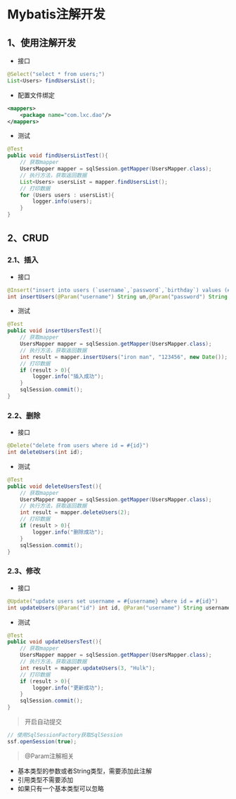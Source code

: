# Mybatis注解开发

## 1、使用注解开发

- 接口

```java
@Select("select * from users;")
List<Users> findUsersList();
```

- 配置文件绑定

```xml
<mappers>
    <package name="com.lxc.dao"/>
</mappers>
```

- 测试

```java
@Test
public void findUsersListTest(){
    // 获取mapper
    UsersMapper mapper = sqlSession.getMapper(UsersMapper.class);
    // 执行方法，获取返回数据
    List<Users> usersList = mapper.findUsersList();
    // 打印数据
    for (Users users : usersList){
        logger.info(users);
    }
}
```

## 2、CRUD

### 2.1、插入

- 接口

```java
@Insert("insert into users (`username`,`password`,`birthday`) values (#{username},#{password},#{birthday})")
int insertUsers(@Param("username") String un,@Param("password") String pwd,@Param("birthday") Date bd);
```

- 测试

```java
@Test
public void insertUsersTest(){
    // 获取mapper
    UsersMapper mapper = sqlSession.getMapper(UsersMapper.class);
    // 执行方法，获取返回数据
    int result = mapper.insertUsers("iron man", "123456", new Date());
    // 打印数据
    if (result > 0){
        logger.info("插入成功");
    }
    sqlSession.commit();
}
```

### 2.2、删除

- 接口

```java
@Delete("delete from users where id = #{id}")
int deleteUsers(int id);
```

- 测试

```java
@Test
public void deleteUsersTest(){
    // 获取mapper
    UsersMapper mapper = sqlSession.getMapper(UsersMapper.class);
    // 执行方法，获取返回数据
    int result = mapper.deleteUsers(2);
    // 打印数据
    if (result > 0){
        logger.info("删除成功");
    }
    sqlSession.commit();
}
```

### 2.3、修改

- 接口

```java
@Update("update users set username = #{username} where id = #{id}")
int updateUsers(@Param("id") int id, @Param("username") String username);
```

- 测试

```java
@Test
public void updateUsersTest(){
    // 获取mapper
    UsersMapper mapper = sqlSession.getMapper(UsersMapper.class);
    // 执行方法，获取返回数据
    int result = mapper.updateUsers(3, "Hulk");
    // 打印数据
    if (result > 0){
        logger.info("更新成功");
    }
    sqlSession.commit();
}
```

> 开启自动提交

```java
// 使用SqlSessionFactory获取SqlSession
ssf.openSession(true);
```

> @Param注解相关

- 基本类型的参数或者String类型，需要添加此注解
- 引用类型不需要添加
- 如果只有一个基本类型可以忽略